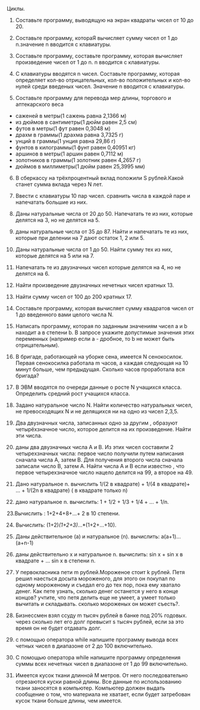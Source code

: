 Циклы.

1. Составьте программу, выводящую на экран квадраты чисел от 10 до 20.

2. Составьте программу, котораЯ вычисляет сумму чисел от 1 до n.значение n вводится с клавиатуры.

3. Составьте программу, составьте программу, которая вычисляет произведение чисел от 1 до n.
n вводится с клавиатуры.

4. С клавиатуры вводятся n чисел. Составьте программу, которая определяет кол-во 
отрицательных, кол-во положительных и кол-во нулей среди введеных чисел.
Значение n вводится с клавиатуры.

5. Составьте программу для перевода мер длины, торгового и аптекарского веса
* саженей в метры(1 сажень равна 2,1366 м)
* из дюймов в сантиметры(1 дюйм равен 2,5 см)
* футов в метры(1 фут равен 0,3048 м)
* драхм в граммы(1 драхма равна 3,7325 г)
* унций в граммы(1 унция равна 29,86 г)
* фунтов в килограммы(1 фунт равен 0,40951 кг)
* аршинов в метры(1 аршин равен 0,7112 м)
* золотников в граммы(1 золотник равен 4,2657 г)
* дюймов в миллиметры(1 дюйм равен 25,3995 мм)

6. В сберкассу на трёхпроцентный вклад положили S рублей.Какой станет сумма вклада через N лет.

7. Ввести с клавиатуры 10 пар чисел. сравнить числа в каждой паре и напечатать большие из них.

8. Даны натуральные числа от 20 до 50. Напечатать те из них, которые делятся на 3, но не делятся на 5.

9. даны натуральные числа от 35 до 87. Найти и напечатать те из них, которые при делении на 7 дают остаток 1, 2 или 5.

10. Даны натуральные числа от 1 до 50. Найти сумму тех из них, которые делятся на 5 или на 7.

11. Напечатать те из двузначных чисел которые делятся на 4, но не делятся на 6.

12. Найти произведение двузначных нечетных чисел кратных 13.

13. Найти сумму чисел от 100 до 200 кратных 17.

14. Составьте программу, которая вычисляет сумму квадратов чисел от 1 до введенного вами целого числа N.

15. Написать программу, которая по заданным значениям чисел a и b находит a в степени b. 
В запросе укажите допустимые значения этих переменных (например если а - дробное, то b не может быть отрицательным).

16. В бригаде, работающей на уборке сена, имеется N сенокосилок. 
Первая сенокосилка работала m часов, а каждая следующая на 10 минут больше, чем предыдущая.
Сколько часов проработала вся бригада?

17. В ЭВМ вводятся по очереди данные о росте N учащихся класса. Определить средний рост учащихся класса.

18. Задано натуральное число N. Найти количество натуральных чисел, не превосходящих N 
и не делящихся ни на одно из чисел 2,3,5.

19. Два двузначных числа, записанных одно за другим , образуют четырёхзначное число, 
которое делится на их произведение. Найти эти числа.

20. даны два двузначных числа А и В. Из этих чисел составили 2 четырехзначных числа: первое число получили путем написания сначала числа А, затем В. Для получения второго числа сначала записали число В, затем А. Найти числа А и В если известно , что первое четырехзначное число нацело делится на 99, а второе на 49.

21. Дано натуральное n. вычислить 1/(2 в квадрате) + 1/(4 в квадрате)+ ... + 1/(2n в квадрате) ( в квадрате только n)

22. дано натуральное n. вычислить: 1 + 1/2 + 1/3 + 1/4 + ... + 1/n.

23.Вычислить : 1+2+4+8+...+ 2 в 10 степени.

24. Вычислить: (1+2)*(1+2+3)*...*(1+2+...+10).

25. Даны действительное (а) и натуральное (n). вычислить: a(a+1)...(a+n-1)

26. даны действительно х и натуральное n. вычислить: sin x + sin x в квадрате + ... sin x в степени n.

27. У первокласника пети m рублей.Мороженое стоит k рублей. Петя решил наесться досыта мороженого, для этого он покупал по одному мороженому и съедал его до тех пор, пока ему хватало денег. Как пете узнать, сколько денег останется у него в конце концов? учтите, что петя делить еще не умеет, а умеет только вычитать и складывать. сколько мороженых он может съесть?.

28. Бизнессмен взял ссуду m тысяч рублей в банке под 20% годовых. через сколько лет его долг превысит s тысяч рублей, если за это время он не будет отдавать долг.

29. с помощью оператора while напишите программу вывода всех четных чисел в диапазоне от 2 до 100 включительно.

30. С помощью оператора while напишите программу определения суммы всех нечетных чисел в диапазоне от 1 до 99 включительно.

31. Имеется кусок ткани длинной M метров. От него последовательно отрезаются куски равной длины. Все данные по использованию ткани заносятся в компьютер. Компьютер должен выдать сообщение о том, что материала не хватает, если будет затребован кусок ткани больше длины, чем имеется.